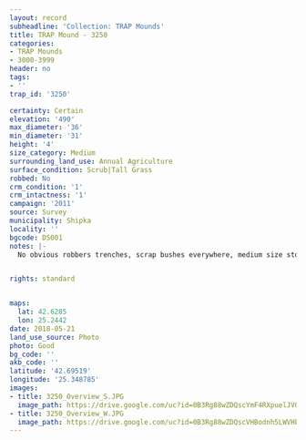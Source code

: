 ```yaml
---
layout: record
subheadline: 'Collection: TRAP Mounds'
title: TRAP Mound - 3250
categories:
- TRAP Mounds
- 3000-3999
header: no
tags:
- ''
trap_id: '3250'

certainty: Certain
elevation: '490'
max_diameter: '36'
min_diameter: '31'
height: '4'
size_category: Medium
surrounding_land_use: Annual Agriculture
surface_condition: Scrub|Tall Grass
robbed: No
crm_condition: '1'
crm_intactness: '1'
campaign: '2011'
source: Survey
municipality: Shipka
locality: ''
bgcode: DS001
notes: |-
  No obvious robbers trenches, scrap bushes everywhere, medium size stones, Ottomanic green pottery.


rights: standard


maps:
  lat: 42.6285
  lon: 25.2442
date: 2018-05-21
land_use_source: Photo
photo: Good
bg_code: ''
akb_code: ''
latitude: '42.69519'
longitude: '25.348785'
images:
- title: 3250_Overview_S.JPG
  image_path: https://drive.google.com/uc?id=0B3Rg88wZDQscYmF4RXpuelJVOVU
- title: 3250_Overview_W.JPG
  image_path: https://drive.google.com/uc?id=0B3Rg88wZDQscVHBodnh5LWVHbVE
---
```

